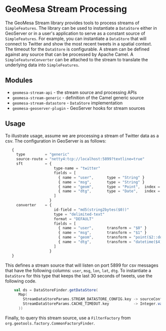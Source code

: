 # GeoMesa Stream Processing

The GeoMesa Stream library provides tools to process streams of
`SimpleFeatures`.  The library can be used to instantiate a
`DataStore` either in GeoServer or in a user's application to serve
as a constant source of `SimpleFeatures`.  For example, you
can instantiate a `DataStore` that will connect to Twitter and
show the most recent tweets in a spatial context.  The timeout for
the `DataStore` is configurable.  A stream can be defined against
any source that can be processed by Apache Camel.  A `SimpleFeatureConverter`
can be attached to the stream to translate the underlying data into
`SimpleFeatures`.

## Modules
 * `geomesa-stream-api` - the stream source and processing APIs
 * `geomesa-stream-generic` - definition of the Camel generic source
 * `geomesa-stream-datastore` - `DataStore` implementation
 * `geomesa-geoserver-plugin` - GeoServer hooks for stream sources
 
## Usage

To illustrate usage, assume we are processing a stream of Twitter data
as a csv.  The configuration in GeoServer is as follows:


```javascript
   {
     type         = "generic"
     source-route = "netty4:tcp://localhost:5899?textline=true"
     sft          = {
                      type-name = "twitter"
                      fields = [
                        { name = "user",      type = "String" }
                        { name = "msg",       type = "String" }
                        { name = "geom",      type = "Point",  index = true, srid = 4326, default = true }
                        { name = "dtg",       type = "Date",   index = true }
                      ]
                    }
     converter    = {
                      id-field = "md5(string2bytes($0))"
                      type = "delimited-text"
                      format = "DEFAULT"
                      fields = [
                        { name = "user",      transform = "$0" }
                        { name = "msg",       transform = "$1" }
                        { name = "geom",      transform = "point($2::double, $3::double)" }
                        { name = "dtg",       transform = "datetime($4)" }
                      ]
                    }
   }
```   

This defines a stream source that will listen on port 5899 for csv messages
that have the  following columns: `user`, `msg`, `lon`, `lat`, `dtg`.  To instantiate
a `DataStore` for this type that keeps the last 30 seconds of tweets, use the following code.

```scala
    val ds = DataStoreFinder.getDataStore(
      Map(
        StreamDataStoreParams.STREAM_DATASTORE_CONFIG.key -> sourceConf,
        StreamDataStoreParams.CACHE_TIMEOUT.key           -> Integer.valueOf(30)
      ))
```

Finally, to query this stream source, use a `FilterFactory` from `org.geotools.factory.CommonFactoryFinder`.